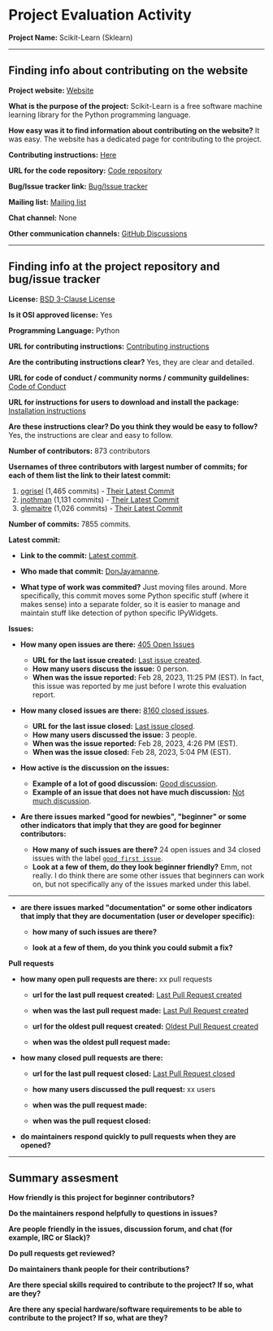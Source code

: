 # Project Evaluation Activity

__Project Name:__ Scikit-Learn (Sklearn)

---

## Finding info about contributing on the website

__Project website:__ [Website](https://scikit-learn.org/stable/)

__What is the purpose of the project:__ Scikit-Learn is a free software machine learning library for the Python programming language.

__How easy was it to find information about contributing on the website?__ It was easy. The website has a dedicated page for contributing to the project.

__Contributing instructions:__ [Here](https://scikit-learn.org/stable/developers/contributing.html)

__URL for the code repository:__ [Code repository](https://github.com/scikit-learn/scikit-learn)

__Bug/Issue tracker link:__ [Bug/Issue tracker](https://github.com/scikit-learn/scikit-learn/issues)

__Mailing list:__ [Mailing list](https://groups.google.com/forum/#!forum/scikit-learn)

__Chat channel:__ None

__Other communication channels:__ [GitHub Discussions](https://github.com/scikit-learn/scikit-learn/discussions)

---

## Finding info at the project repository and bug/issue tracker

__License:__ [BSD 3-Clause License](https://github.com/scikit-learn/scikit-learn/blob/main/COPYING)

__Is it OSI approved license:__ Yes

__Programming Language:__ Python

__URL for contributing instructions:__ [Contributing instructions](https://scikit-learn.org/stable/developers/contributing.html)

__Are the contributing instructions clear?__ Yes, they are clear and detailed.

__URL for code of conduct / community norms / community guildelines:__ [Code of Conduct](https://github.com/scikit-learn/scikit-learn/blob/main/CODE_OF_CONDUCT.md)

__URL for instructions for users to download and install the package:__ [Installation instructions](https://scikit-learn.org/stable/install.html)

__Are these instructions clear? Do you think they would be easy to follow?__ Yes, the instructions are clear and easy to follow.

__Number of contributors:__ 873 contributors

__Usernames of three contributors with largest number of commits; for each of them list the link to their latest commit:__

1. [ogrisel](https://github.com/ogrisel) (1,465 commits) - [Their Latest Commit](https://github.com/scikit-learn/scikit-learn/commit/0eb55c638da38fc347e95fc15d726fcfde1fc9c1)
2. [jnothman](https://github.com/jnothman) (1,131 commits) - [Their Latest Commit](https://github.com/scikit-learn/scikit-learn/commit/10c282a6d7970ad8e3b0d4f2d55c091be2832440)
3. [glemaitre](https://github.com/glemaitre) (1,026 commits) - [Their Latest Commit](https://github.com/scikit-learn/scikit-learn/commit/62156d59eab5fc5b5a266a5c8d74e5db9a92a37a)

__Number of commits:__ 7855 commits.

__Latest commit:__

- __Link to the commit:__ [Latest commit](https://github.com/microsoft/vscode-jupyter/commit/8fe8457bd339a103083487d526ea6c7353d0b45a).

- __Who made that commit:__ [DonJayamanne](https://github.com/DonJayamanne).

- __What type of work was commited?__ Just moving files around. More specifically, this commit moves some Python specific stuff (where it makes sense) into a separate folder, so it is easier to manage and maintain stuff like detection of python specific IPyWidgets.


__Issues:__

- __How many open issues are there:__ [405 Open Issues](https://github.com/microsoft/vscode-jupyter/issues?q=is%3Aopen+is%3Aissue)

    - __URL for the last issue created:__ [Last issue created](https://github.com/microsoft/vscode-jupyter/issues/12972).
    - __How many users discuss the issue:__ 0 person. 
    - __When was the issue reported:__ Feb 28, 2023, 11:25 PM (EST). In fact, this issue was reported by me just before I wrote this evaluation report.


- __How many closed issues are there:__ [8160 closed issues](https://github.com/microsoft/vscode-jupyter/issues?q=is%3Aissue+is%3Aclosed).
    - __URL for the last issue closed:__ [Last issue closed](https://github.com/microsoft/vscode-jupyter/issues/12963).
    - __How many users discussed the issue:__ 3 people.
    - __When was the issue reported:__ Feb 28, 2023, 4:26 PM (EST).
    - __When was the issue closed:__ Feb 28, 2023, 5:04 PM (EST).

- __How active is the discussion on the issues:__ 

    - __Example of a lot of good discussion:__ [Good discussion](https://github.com/microsoft/vscode-jupyter/issues/1278).
    - __Example of an issue that does not have much discussion:__ [Not much discussion](https://github.com/microsoft/vscode-jupyter/issues/4618).



- __Are there issues marked "good for newbies", "beginner" or some other indicators that imply that they are good for beginner contributors:__ 

    - __How many of such issues are there?__ 24 open issues and 34 closed issues with the label [`good first issue`](https://github.com/microsoft/vscode-jupyter/labels/good%20first%20issue).
    - __Look at a few of them, do they look beginner friendly?__ Emm, not really. I do think there are some other issues that beginners can work on, but not specifically any of the issues marked under this label.


---

- __are there issues marked "documentation" or some other indicators that imply that they are documentation (user or developer specific):__ 

    - __how many of such issues are there?__ 

    - __look at a few of them, do you think you could submit a fix?__ 



__Pull requests__

- __how many open pull requests are there:__ xx pull requests

    - __url for the last pull request created:__ [Last Pull Request created]()

    - __when was the last pull request made:__ [Last Pull Request created]()

    - __url for the oldest pull request created:__ [Oldest Pull Request created]()

    - __when was the oldest pull request made:__ 

- __how many closed pull requests are there:__ 

    - __url for the last pull request closed:__ [Last Pull Request closed]()

    - __how many users discussed the pull request:__ xx users

    - __when was the pull request made:__  

    - __when was the pull request closed:__ 


- __do maintainers respond quickly to pull requests when they are opened?__ 





---


## Summary assesment
__How friendly is this project for beginner contributors?__




__Do the maintainers respond helpfully to questions in issues?__



__Are people friendly in the issues, discussion forum, and chat (for example, IRC or Slack)?__




__Do pull requests get reviewed?__



__Do maintainers thank people for their contributions?__



__Are there special skills required to contribute to the project? If so, what are they?__



__Are there any special hardware/software requirements to be able to contribute to the project? If so, what are they?__
